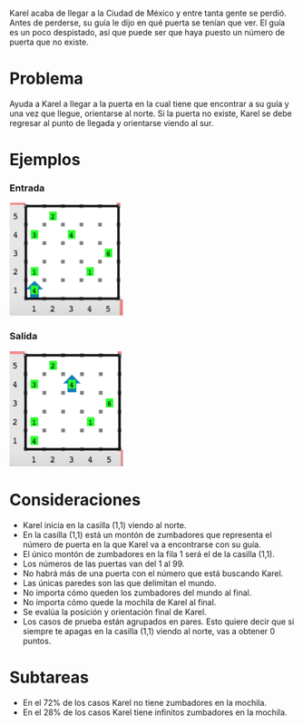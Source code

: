 Karel acaba de llegar a la Ciudad de México y entre tanta gente se perdió. Antes de perderse, su guía le dijo en qué puerta se tenían que ver. El guía es un poco despistado, así que puede ser que haya puesto un número de puerta que no existe.

# Problema

Ayuda a Karel a llegar a la puerta en la cual tiene que encontrar a su guía y una vez que llegue, orientarse al norte. Si la puerta no existe, Karel se debe regresar al punto de llegada y orientarse viendo al sur.

# Ejemplos

### Entrada

![Entrada](entrada.png)

### Salida

![Salida](salida.png)

# Consideraciones

* Karel inicia en la casilla (1,1) viendo al norte.
* En la casilla (1,1) está un montón de zumbadores que representa el número de puerta en la que Karel va a encontrarse con su guía.
* El único montón de zumbadores en la fila 1 será el de la casilla (1,1).
* Los números de las puertas van del 1 al 99.
* No habrá más de una puerta con el número que está buscando Karel.
* Las únicas paredes son las que delimitan el mundo.
* No importa cómo queden los zumbadores del mundo al final.
* No importa cómo quede la mochila de Karel al final.
* Se evalúa la posición y orientación final de Karel.
* Los casos de prueba están agrupados en pares. Esto quiere decir que si siempre te apagas en la casilla (1,1) viendo al norte, vas a obtener 0 puntos.

# Subtareas

* En el 72% de los casos Karel no tiene zumbadores en la mochila.
* En el 28% de los casos Karel tiene infinitos zumbadores en la mochila.
